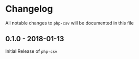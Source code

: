 # Changelog
All notable changes to `php-csv` will be documented in this file

## 0.1.0 - 2018-01-13
Initial Release of `php-csv`